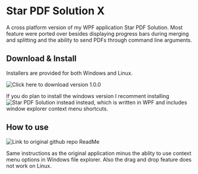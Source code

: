 # Star PDF Solution X

A cross platform version of my WPF application Star PDF Solution. Most feature were ported over besides displaying progress bars during merging and splitting and the ability to send PDFs through command line arguments. 

## Download & Install

Installers are provided for both Windows and Linux.

![Click here to download version 1.0.0](https://github.com/MrPig91/Star-PDF-Solution-X/releases/tag/v1.0.0)

If you do plan to install the windows version I recomment installing ![Star PDF Solution instead](https://payhip.com/b/YNz2K) instead, which is written in WPF and includes window explorer context menu shortcuts.


## How to use

![Link to original github repo ReadMe](https://github.com/MrPig91/StarPDFSolution)

Same instructions as the original application minus the ablity to use context menu options in Windows file explorer. Also the drag and drop feature does not work on Linux.
